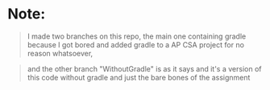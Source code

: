 # Note: 
> I made two branches on this repo, the main one containing gradle because I got bored and added gradle to a AP CSA project for no reason whatsoever, 

> and the other branch "WithoutGradle" is as it says and it's a version of this code without gradle and just the bare bones of the assignment

